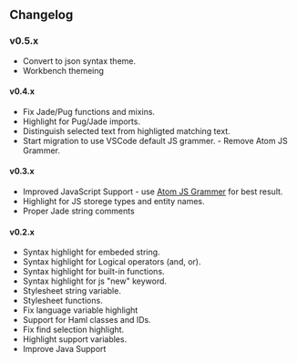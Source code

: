 ## Changelog

### v0.5.x
  - Convert to json syntax theme.
  - Workbench themeing

#### v0.4.x
- Fix Jade/Pug functions and mixins.
- Highlight for Pug/Jade imports.
- Distinguish selected text from highligted matching text.
- Start migration to use VSCode default JS grammer. - Remove Atom JS Grammer.

#### v0.3.x
- Improved JavaScript Support - use [Atom JS Grammer][atom-grammer-url] for best result.
- Highlight for JS storege types and entity names.
- Proper Jade string comments

#### v0.2.x
- Syntax highlight for embeded string.
- Syntax highlight for Logical operators (and, or).
- Syntax highlight for built-in functions.
- Syntax highlight for js "new" keyword.
- Stylesheet string variable.
- Stylesheet functions.
- Fix language variable highlight
- Support for Haml classes and IDs.
- Fix find selection highlight.
- Highlight support variables.
- Improve Java Support


[atom-grammer-url]: https://marketplace.visualstudio.com/items?itemName=ms-vscode.js-atom-grammar
